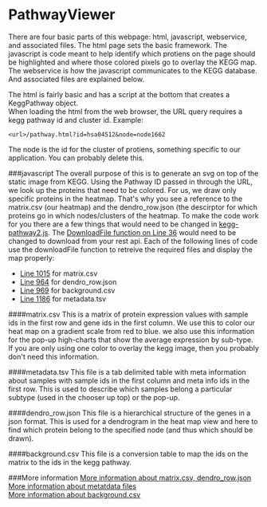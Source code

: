 # PathwayViewer

There are four basic parts of this webpage: html, javascript, webservice, and associated files. The html page sets the basic framework. The javascript is code meant to help identify which protiens on the page should be highlighted and where those colored pixels go to overlay the KEGG map. The webservice is how the javascript communicates to the KEGG database. And associated files are explained below.

The html is fairly basic and has a script at the bottom that creates a KeggPathway object.  
When loading the html from the web browser, the URL query requires a kegg pathway id and cluster id.
Example:
```
<url>/pathway.html?id=hsa04512&node=node1662
```
The node is the id for the cluster of protiens, something specific to our application. You can probably delete this.

###javascript
The overall purpose of this is to generate an svg on top of the static image from KEGG. Using the Pathway ID passed in through the URL, we look up the proteins that need to be colored. For us, we draw only specific proteins in the heatmap. That's why you see a reference to the matrix.csv (our heatmap) and the dendro_row.json (the descirptor for which proteins go in which nodes/clusters of the heatmap.
To make the code work for you there are a few things that would need to be changed in [kegg-pathway2.js](js/kegg-pathway2.js). The [DownloadFile function on Line 36](js/kegg-pathway2.js#L36-L44) would need to be changed to download from your rest api. 
Each of the following lines of code use the downloadFile function to retreive the required files and display the map properly:
* [Line 1015](js/kegg-pathway2.js#L1015) for matrix.csv
* [Line 964](js/kegg-pathway2.js#L964) for dendro_row.json
* [Line 969](js/kegg-pathway2.js#L969) for background.csv
* [Line 1186](js/kegg-pathway2.js#L1186) for metadata.tsv

####matrix.csv
This is a matrix of protein expression values with sample ids in the first row and gene ids in the first column. We use this to color our heat map on a gradient scale from red to blue. we also use this information for the pop-up high-charts that show the average expression by sub-type. If you are only using one color to overlay the kegg image, then you probably don't need this information.

####metadata.tsv
This file is a tab delimited table with meta information about samples with sample ids in the first column and meta info ids in the first row. This is used to describe which samples belong a particular subtype (used in the chooser up top) or the pop-up.

####dendro_row.json
This file is a hierarchical structure of the genes in a json format. This is used for a dendrogram in the heat map view and here to find which protein belong to the specified node (and thus which should be drawn).

####background.csv
This file is a conversion table to map the ids on the matrix to the ids in the kegg pathway.

###More information
[More information about matrix.csv, dendro_row.json](https://github.com/ActiveDataBio/adbio_tutorial/blob/master/tutorial_1_generate_rdata.ipynb)  
[More information about metatdata files](https://github.com/ActiveDataBio/adbio_tutorial/blob/master/tutorial_2_metadata.ipynb)  
[More information about background.csv](https://github.com/ActiveDataBio/adbio_tutorial/blob/master/background.md)  
